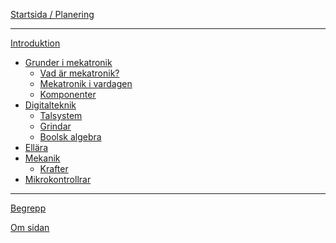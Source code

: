 [Startsida / Planering](index.md)

---

[Introduktion](introduktion/index.md)
- [Grunder i mekatronik](grunder-i-mekatronik/index.md)
  - [Vad är mekatronik?](grunder-i-mekatronik/vad-ar-mekatronik/index.md)
  - [Mekatronik i vardagen](grunder-i-mekatronik/mekatronik-i-vardagen/index.md)
  - [Komponenter](grunder-i-mekatronik/komponenter/index.md)
- [Digitalteknik]()
  - [Talsystem]()
  - [Grindar]()
  - [Boolsk algebra]()
- [Ellära]()
- [Mekanik]()
  - [Krafter]()
- [Mikrokontrollrar]()

---

[Begrepp](begrepp/index.md)

[Om sidan](om-sidan/index.md)
